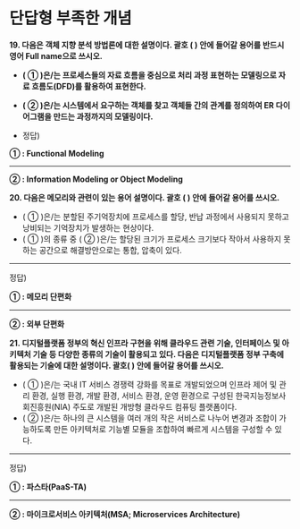 # 단답형 부족한 개념

**19. 다음은 객체 지향 분석 방법론에 대한 설명이다. 괄호 (      ) 안에 들어갈 용어를 반드시 영어 Full name으로 쓰시오.**

- **( ① )은/는 프로세스들의 자료 흐름을 중심으로 처리 과정 표현하는 모델링으로 자료 흐름도(DFD)를 활용하여 표현한다.**
- **( ② )은/는 시스템에서 요구하는 객체를 찾고 객체들 간의 관계를 정의하여 ER 다이어그램을 만드는 과정까지의 모델링이다.**

- 정답)

**① : Functional Modeling**

****

**② :  Information Modeling or Object Modeling**

**20. 다음은 메모리와 관련이 있는 용어 설명이다. 괄호 (     ) 안에 들어갈 용어를 쓰시오.**

- ( ① )은/는 분할된 주기억장치에 프로세스를 할당, 반납 과정에서 사용되지 못하고 낭비되는 기억장치가 발생하는 현상이다.
- ( ① )의 종류 중 ( ② )은/는 할당된 크기가 프로세스 크기보다 작아서 사용하지 못하는 공간으로 해결방안으로는 통합, 압축이 있다.

---

정답)

**① : 메모리 단편화**

****

**② : 외부 단편화**

**21. 디지털플랫폼 정부의 혁신 인프라 구현을 위해 클라우드 관련 기술, 인터페이스 및 아키텍처 기술 등 다양한 종류의 기술이 활용되고 있다.  다음은 디지털플랫폼 정부 구축에 활용되는 기술에 대한 설명이다.  괄호(     ) 안에 들어갈 용어를 쓰시오.**

- ( ① )은/는 국내 IT 서비스 경쟁력 강화를 목표로 개발되었으며 인프라 제어 및 관리 환경, 실행 환경, 개발 환경, 서비스 환경, 운영 환경으로 구성된 한국지능정보사회진흥원(NIA) 주도로 개발된 개방형 클라우드 컴퓨팅 플랫폼이다.
- ( ② )은/는 하나의 큰 시스템을 여러 개의 작은 서비스로 나누어 변경과 조합이 가능하도록 만든 아키텍처로 기능별 모듈을 조합하여 빠르게 시스템을 구성할 수 있다.

---

정답)

**① : 파스타(PaaS-TA)**

****

**② : 마이크로서비스 아키텍처(MSA; Microservices Architecture)**
